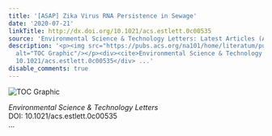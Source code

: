 ```yaml
---
title: '[ASAP] Zika Virus RNA Persistence in Sewage'
date: '2020-07-21'
linkTitle: http://dx.doi.org/10.1021/acs.estlett.0c00535
source: 'Environmental Science & Technology Letters: Latest Articles (ACS Publications)'
description: '<p><img src="https://pubs.acs.org/na101/home/literatum/publisher/achs/journals/content/estlcu/0/estlcu.ahead-of-print/acs.estlett.0c00535/20200721/images/medium/ez0c00535_0002.gif"
  alt="TOC Graphic"/></p><div><cite>Environmental Science & Technology Letters</cite></div><div>DOI:
  10.1021/acs.estlett.0c00535</div> ...'
disable_comments: true
---
```

<p><img src="https://pubs.acs.org/na101/home/literatum/publisher/achs/journals/content/estlcu/0/estlcu.ahead-of-print/acs.estlett.0c00535/20200721/images/medium/ez0c00535_0002.gif" alt="TOC Graphic"/></p><div><cite>Environmental Science & Technology Letters</cite></div><div>DOI: 10.1021/acs.estlett.0c00535</div> ...